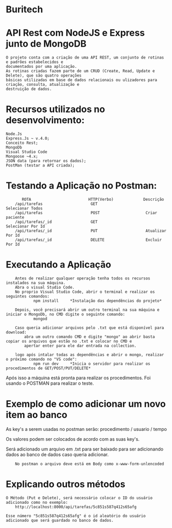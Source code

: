 # Buritech
# API Rest com NodeJS e Express junto de MongoDB

    O projeto conta com a criação de uma API REST, um conjunto de rotinas e padrões estabelecidos e 
    documentados por uma aplicação. 
    As rotinas criadas fazem parte de um CRUD (Create, Read, Update e Delete), que são quatro operações 
    básicas utilizadas em base de dados relacionais ou ulizadores para criação, consulta, atualização e 
    destruição de dados.

# Recursos utilizados no desenvolvimento:
    Node.Js
    Express.Js ~ v.4.0;
    Conceito Rest;
    MongoDb 
    Visual Studio Code 
    Mongoose ~4.x;
    JSON data (para retornar os dados);
    PostMan (testar a API criada);

# Testando a Aplicação no Postman:

           ROTA                         HTTP(Verbo)             Descrição
        /api/tarefas                     GET                     Selecionar Todos
        /api/tarefas                     POST                    Criar paciente
        /api/tarefas/_id                 GET                     Selecionar Por Id
        /api/tarefas/_id                 PUT                     Atualizar Por Id
        /api/tarefas/_id                 DELETE                  Excluir Por Id

# Executando a Aplicação
        
        Antes de realizar qualquer operação tenha todos os recursos instalados na sua máquina.
        Abra o visual Studio Code.
        No proprio Visual Studio Code, abrir o terminal e realizar os seguintes comandos:
                npm install     *Instalação das dependências do projeto*
                
        Depois, você precisará abrir um outro terminal na sua máquina e iniciar o MongoDb, no CMD digite o seguinte comando:
                mongod
        
        Caso queria adicionar arquivos pelo .txt que está disponível para download:
            abra um outro comando CMD e digite "mongo" ao abrir basta copiar os arquivos que estão no .txt e colocar no CMD e
            apertar enter para ele dar entrada na collection.
                
        logo após intalar todas as dependências e abrir o mongo, realizar o próximo comando no "VS code":
                npm run dev     *Inicia o servidor para realizar os procedimentos de GET/POST/PUT/DELETE*

        

Após isso a máquina está pronta para realizar os procedimentos.
Foi usando o POSTMAN para realizar o teste.

# Exemplo de como adicionar um novo item ao banco

 As key's a serem usadas no postman serão:
  procedimento / usuario / tempo
 
 Os valores podem ser colocados de acordo com as suas key's.
      
 Será adicionado um arquivo em .txt para ser baixado para ser adicionando dados ao banco de dados caso queria adicionar.
 
        No postman o arquivo deve está em Body como x-www-form-unlencoded
        
# Explicando outros métodos

    O Método (Put e Delete), será necessário colocar o ID do usuário adicionado como no exemplo:
        http://localhost:8000/api/tarefas/5c851s587q412s65afg
        
    Esse número "5c851s587q412s65afg" é o id aleatório do usuário adicionado que será guardado no banco de dados.
